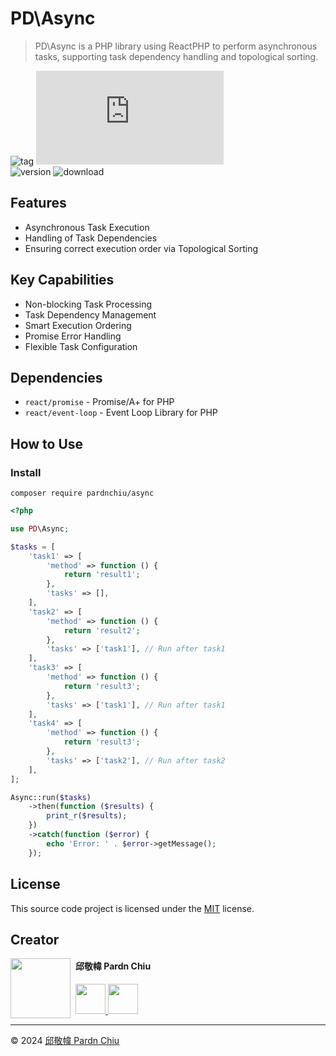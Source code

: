 # PD\Async

> PD\Async is a PHP library using ReactPHP to perform asynchronous tasks, supporting task dependency handling and topological sorting.

![tag](https://img.shields.io/badge/tag-PHP%20Library-bb4444) 
![size](https://img.shields.io/github/size/pardnchiu/PHP-Async/src/Async.php)<br>
![version](https://img.shields.io/packagist/v/pardnchiu/async)
![download](https://img.shields.io/packagist/dm/pardnchiu/async)

## Features
- Asynchronous Task Execution
- Handling of Task Dependencies
- Ensuring correct execution order via Topological Sorting

## Key Capabilities

- Non-blocking Task Processing
- Task Dependency Management
- Smart Execution Ordering
- Promise Error Handling
- Flexible Task Configuration

## Dependencies

- `react/promise` - Promise/A+ for PHP
- `react/event-loop` - Event Loop Library for PHP

## How to Use

### Install

```SHELL
composer require pardnchiu/async
```

```php
<?php

use PD\Async;

$tasks = [
    'task1' => [
        'method' => function () {
            return 'result1';
        },
        'tasks' => [],
    ],
    'task2' => [
        'method' => function () {
            return 'result2';
        },
        'tasks' => ['task1'], // Run after task1
    ],
    'task3' => [
        'method' => function () {
            return 'result3';
        },
        'tasks' => ['task1'], // Run after task1
    ],
    'task4' => [
        'method' => function () {
            return 'result3';
        },
        'tasks' => ['task2'], // Run after task2
    ],
];

Async::run($tasks)
    ->then(function ($results) {
        print_r($results);
    })
    ->catch(function ($error) {
        echo 'Error: ' . $error->getMessage();
    });
```

## License

This source code project is licensed under the [MIT](https://github.com/pardnchiu/PHP-Async/blob/main/LICENSE) license.

## Creator

<img src="https://avatars.githubusercontent.com/u/25631760" align="left" width="96" height="96" style="margin-right: 0.5rem;">

<h4 style="padding-top: 0">邱敬幃 Pardn Chiu</h4>

<a href="mailto:dev@pardn.io" target="_blank">
    <img src="https://pardn.io/image/email.svg" width="48" height="48">
</a> <a href="https://linkedin.com/in/pardnchiu" target="_blank">
    <img src="https://pardn.io/image/linkedin.svg" width="48" height="48">
</a>

***

©️ 2024 [邱敬幃 Pardn Chiu](https://pardn.io)